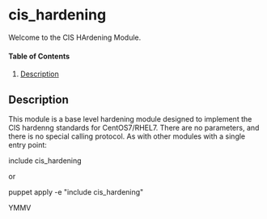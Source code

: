 # cis_hardening

Welcome to the CIS HArdening Module.

#### Table of Contents

1. [Description](#description)

## Description

This module is a base level hardening module designed to implement the CIS hardenng standards for CentOS7/RHEL7. There are no parameters, and there is no special calling protocol.  As with other modules with a single entry point:

include cis_hardening

or

puppet apply -e "include cis_hardening"

YMMV
